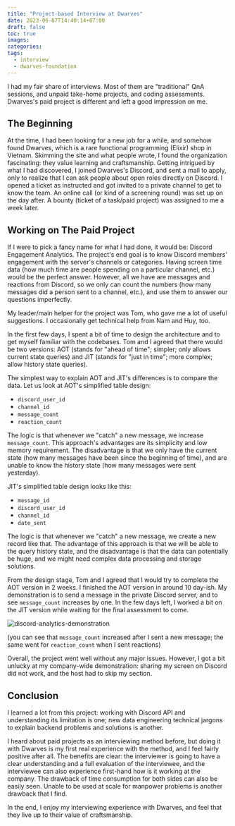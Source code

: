 ```yaml
---
title: "Project-based Interview at Dwarves"
date: 2023-06-07T14:40:14+07:00
draft: false
toc: true
images:
categories:
tags:
  - interview
  - dwarves-foundation
---
```


I had my fair share of interviews. Most of them are "traditional" QnA sessions,
and unpaid take-home projects, and coding assessments. Dwarves's paid project is
different and left a good impression on me.

## The Beginning

At the time, I had been looking for a new job for a while, and somehow found
Dwarves, which is a rare functional programming (Elixir) shop in Vietnam.
Skimming the site and what people wrote, I found the organization fascinating:
they value learning and craftsmanship. Getting intrigued by what I had
discovered, I joined Dwarves's Discord, and sent a mail to apply, only to
realize that I can ask people about open roles directly on Discord. I opened a
ticket as instructed and got invited to a private channel to get to know the
team. An online call (or kind of a screening round) was set up on the day after.
A bounty (ticket of a task/paid project) was assigned to me a week later.

## Working on The Paid Project

If I were to pick a fancy name for what I had done, it would be: Discord
Engagement Analytics. The project's end goal is to know Discord members'
engagement with the server's channels or categories. Having screen time data
(how much time are people spending on a particular channel, etc.) would be the
perfect answer. However, all we have are messages and reactions from Discord, so
we only can count the numbers (how many messages did a person sent to a channel,
etc.), and use them to answer our questions imperfectly.

My leader/main helper for the project was Tom, who gave me a lot of useful
suggestions. I occasionally get technical help from Nam and Huy, too.

In the first few days, I spent a bit of time to design the architecture and to
get myself familiar with the codebases. Tom and I agreed that there would be two
versions: AOT (stands for "ahead of time"; simpler; only allows current state
queries) and JIT (stands for "just in time"; more complex; allow history state
queries).

The simplest way to explain AOT and JIT's differences is to compare the data.
Let us look at AOT's simplified table design:

- `discord_user_id`
- `channel_id`
- `message_count`
- `reaction_count`

The logic is that whenever we "catch" a new message, we increase
`message_count`. This approach's advantages are its simplicity and low memory
requirement. The disadvantage is that we only have the current state (how many
messages have been since the beginning of time), and are unable to know the
history state (how many messages were sent yesterday).

JIT's simplified table design looks like this:

- `message_id`
- `discord_user_id`
- `channel_id`
- `date_sent`

The logic is that whenever we "catch" a new message, we create a new record like
that. The advantage of this approach is that we will be able to the query
history state, and the disadvantage is that the data can potentially be huge,
and we might need complex data processing and storage solutions.

From the design stage, Tom and I agreed that I would try to complete the AOT
version in 2 weeks. I finished the AOT version in around 10 day-ish. My
demonstration is to send a message in the private Discord server, and to see
`message_count` increases by one. In the few days left, I worked a bit on the
JIT version while waiting for the final assessment to come.

![discord-analytics-demonstration](../images/discord-analytics-demonstration.gif) 

(you can see that `message_count` increased after I sent a new message; the same
went for `reaction_count` when I sent reactions)

Overall, the project went well without any major issues. However, I got a bit
unlucky at my company-wide demonstration: sharing my screen on Discord did not
work, and the host had to skip my section.

## Conclusion

I learned a lot from this project: working with Discord API and understanding
its limitation is one; new data engineering technical jargons to explain backend
problems and solutions is another.

I heard about paid projects as an interviewing method before, but doing it with
Dwarves is my first real experience with the method, and I feel fairly positive
after all. The benefits are clear: the interviewer is going to have a clear
understanding and a full evaluation of the interviewee, and the interviewee can
also experience first-hand how is it working at the company. The drawback of
time consumption for both sides can also be easily seen. Unable to be used at
scale for manpower problems is another drawback that I find.

In the end, I enjoy my interviewing experience with Dwarves, and feel that they
live up to their value of craftsmanship.

